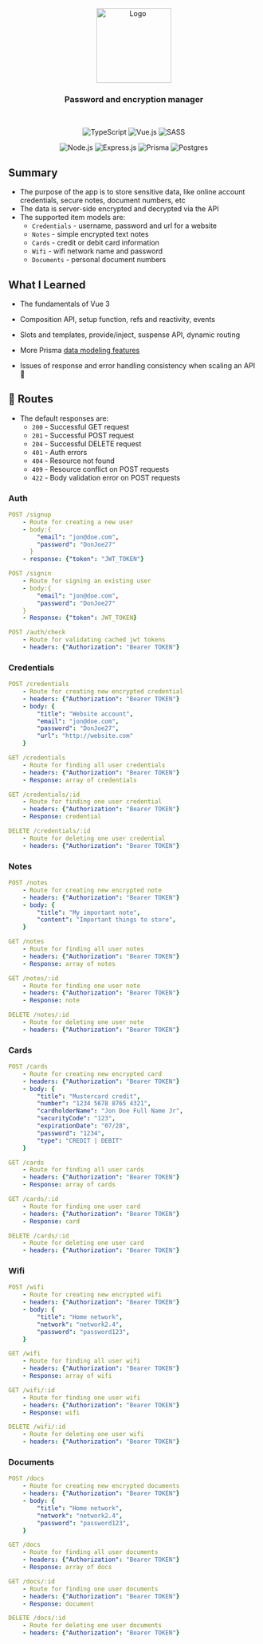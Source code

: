 <div align="center">

  <a href="https://19-driven-pass.vercel.app/">
    <img src="https://www.freeiconspng.com/uploads/lock-icon-png-10.png" alt="Logo" width="150">
  </a>
  
  <h3 align="center">
     Password and encryption manager 
  </h3>
    <br />
  
  <div align="center">

  ![TypeScript](https://img.shields.io/badge/typescript-%23007ACC.svg?logo=typescript&logoColor=white&style=for-the-badge)
  ![Vue.js](https://img.shields.io/badge/vuejs-%2335495e.svg?logo=vuedotjs&logoColor=%234FC08D&style=for-the-badge)
  ![SASS](https://img.shields.io/badge/SASS-hotpink.svg?logo=SASS&logoColor=white&style=for-the-badge)
   
  ![Node.js ](https://img.shields.io/badge/node.js-6DA55F?logo=node.js&logoColor=white&style=for-the-badge)
  ![Express.js](https://img.shields.io/badge/express.js-%23404d59.svg?logo=express&logoColor=%2361DAFB&style=for-the-badge)
  ![Prisma](https://img.shields.io/badge/Prisma-3982CE?style=for-the-badge&logo=Prisma&logoColor=white)
  ![Postgres](https://img.shields.io/badge/PostgreSQL-316192?style=for-the-badge&logo=postgresql&logoColor=white)

  </div>
  
</div>

## Summary

  - The purpose of the app is to store sensitive data, like online account credentials, secure notes, document numbers, etc
  - The data is server-side encrypted and decrypted via the API
  - The supported item models are:
    - `Credentials` - username, password and url for a website
    - `Notes` - simple encrypted text notes
    - `Cards` - credit or debit card information
    - `Wifi` - wifi network name and password
    - `Documents` - personal document numbers

## What I Learned
  
  - The fundamentals of Vue 3
  - Composition API, setup function, refs and reactivity, events
  - Slots and templates, provide/inject, suspense API, dynamic routing

  - More Prisma [data modeling features](https://www.prisma.io/docs/concepts/components/prisma-schema/data-model)
  - Issues of response and error handling consistency when scaling an API 🥲

## :rocket: Routes

- The default responses are:
  - `200` - Successful GET request
  - `201` - Successful POST request
  - `204` - Successful DELETE request
  - `401` - Auth errors
  - `404` - Resource not found 
  - `409` - Resource conflict on POST requests
  - `422` - Body validation error on POST requests

### Auth

```yml
POST /signup
    - Route for creating a new user
    - body:{
        "email": "jon@doe.com",
        "password": "DonJoe27"
      }
    - response: {"token": "JWT_TOKEN"}
```

```yml
POST /signin
    - Route for signing an existing user
    - body:{
        "email": "jon@doe.com",
        "password": "DonJoe27"
    }
    - Response: {"token": JWT_TOKEN}
```
    
```yml 
POST /auth/check
    - Route for validating cached jwt tokens
    - headers: {"Authorization": "Bearer TOKEN"}
```
    
### Credentials

```yml 
POST /credentials
    - Route for creating new encrypted credential
    - headers: {"Authorization": "Bearer TOKEN"}
    - body: {
        "title": "Website account",
        "email": "jon@doe.com",
        "password": "DonJoe27",
        "url": "http://website.com"
    }
```

```yml
GET /credentials
    - Route for finding all user credentials
    - headers: {"Authorization": "Bearer TOKEN"}
    - Response: array of credentials
``` 

```yml
GET /credentials/:id
    - Route for finding one user credential
    - headers: {"Authorization": "Bearer TOKEN"}
    - Response: credential
``` 

```yml
DELETE /credentials/:id
    - Route for deleting one user credential
    - headers: {"Authorization": "Bearer TOKEN"}
``` 

### Notes

```yml 
POST /notes
    - Route for creating new encrypted note
    - headers: {"Authorization": "Bearer TOKEN"}
    - body: {
        "title": "My important note",
        "content": "Important things to store",
    }
```

```yml
GET /notes
    - Route for finding all user notes
    - headers: {"Authorization": "Bearer TOKEN"}
    - Response: array of notes
``` 

```yml
GET /notes/:id
    - Route for finding one user note
    - headers: {"Authorization": "Bearer TOKEN"}
    - Response: note
``` 

```yml
DELETE /notes/:id
    - Route for deleting one user note
    - headers: {"Authorization": "Bearer TOKEN"}
``` 

### Cards

```yml 
POST /cards
    - Route for creating new encrypted card
    - headers: {"Authorization": "Bearer TOKEN"}
    - body: {
        "title": "Mustercard credit",
        "number": "1234 5678 8765 4321",
        "cardholderName": "Jon Doe Full Name Jr",
        "securityCode": "123",
        "expirationDate": "07/28",
        "password": "1234",
        "type": "CREDIT | DEBIT"
    }
```

```yml
GET /cards
    - Route for finding all user cards
    - headers: {"Authorization": "Bearer TOKEN"}
    - Response: array of cards
``` 

```yml
GET /cards/:id
    - Route for finding one user card
    - headers: {"Authorization": "Bearer TOKEN"}
    - Response: card
``` 

```yml
DELETE /cards/:id
    - Route for deleting one user card
    - headers: {"Authorization": "Bearer TOKEN"}
``` 

### Wifi

```yml 
POST /wifi
    - Route for creating new encrypted wifi
    - headers: {"Authorization": "Bearer TOKEN"}
    - body: {
        "title": "Home network",
        "network": "network2.4",
        "password": "password123",
    }
```

```yml
GET /wifi
    - Route for finding all user wifi
    - headers: {"Authorization": "Bearer TOKEN"}
    - Response: array of wifi
``` 

```yml
GET /wifi/:id
    - Route for finding one user wifi
    - headers: {"Authorization": "Bearer TOKEN"}
    - Response: wifi
``` 

```yml
DELETE /wifi/:id
    - Route for deleting one user wifi
    - headers: {"Authorization": "Bearer TOKEN"}
``` 

### Documents

```yml 
POST /docs
    - Route for creating new encrypted documents
    - headers: {"Authorization": "Bearer TOKEN"}
    - body: {
        "title": "Home network",
        "network": "network2.4",
        "password": "password123",
    }
```

```yml
GET /docs
    - Route for finding all user documents
    - headers: {"Authorization": "Bearer TOKEN"}
    - Response: array of docs
``` 

```yml
GET /docs/:id
    - Route for finding one user documents
    - headers: {"Authorization": "Bearer TOKEN"}
    - Response: document
``` 

```yml
DELETE /docs/:id
    - Route for deleting one user documents
    - headers: {"Authorization": "Bearer TOKEN"}
``` 
